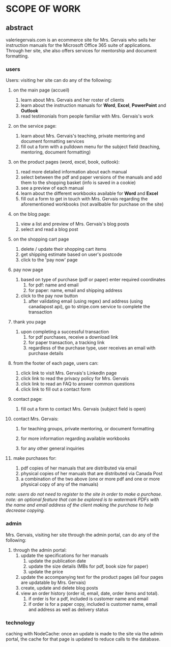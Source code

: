 # SCOPE OF WORK

## abstract

valeriegervais.com is an ecommerce site for Mrs. Gervais who sells her instruction manuals for the Microsoft Office 365 suite of applications. Through her site, she also offers services for mentorship and document formatting.

### users

Users: visiting her site can do any of the following:

1. on the main page (accueil)
     1. learn about Mrs. Gervais and her roster of clients
     2. learn about the instruction manuals for **Word**, **Excel**, **PowerPoint** and **Outlook**
     3. read testimonials from people familiar with Mrs. Gervais's work

2. on the service page:
     1. learn about Mrs. Gervais's teaching, private mentoring and document formatting services
     2. fill out a form with a pulldown menu for the subject field (teaching, mentoring, document formatting)
3. on the product pages (word, excel, book, outlook):
     1. read more detailed information about each manual
     2. select between the pdf and paper versions of the manuals and add them to the shopping basket (info is saved in a cookie)
     3. see a preview of each manual
     4. learn about the different workbooks available for **Word** and **Excel**
     5. fill out a form to get in touch with Mrs. Gervais regarding the aforementioned workbooks (not availbable for purchase on the site)

4. on the blog page:
     1. view a list and preview of Mrs. Gervais's blog posts
     2. select and read a blog post

5. on the shopping cart page
     1. delete / update their shopping cart items
     2. get shipping estimate based on user's postcode
     3. click to the 'pay now' page
6. pay now page
     1. based on type of purchase (pdf or paper) enter required coordinates
          1. for pdf: name and email
          2. for paper: name, email and shipping address
     2. click to the pay now button
          1. after validating email (using regex) and address (using canadapost api), go to stripe.com service to complete the transaction
7. thank you page
     1. upon completing a successful transaction
          1. for pdf purchases, receive a download link
          2. for paper transaction, a tracking link
          3. regardless of the purchase type, user receives an email with purchase details
8. from the footer of each page, users can:
     1. click link to visit Mrs. Gervais's LinkedIn page
     2. click link to read the privacy policy for Mrs. Gervais
     3. click link to read an FAQ to answer common questions
     4. click link to fill out a contact form
9. contact page:
     1. fill out a form to contact Mrs. Gervais (subject field is open)

1. contact Mrs. Gervais:
     1. for teaching groups, private mentoring, or document formatting

     2. for more information regarding available workbooks

     3. for any other general inquiries

2. make purchases for:
     1. pdf copies of her manuals that are distributed via email
     2. physical copies of her manuals that are distributed via Canada Post
     3. a combination of the two above (one or more pdf and one or more physical copy of any of the manuals)


*note: users do not need to register to the site in order to make a purchase.*
*note: an optional feature that can be explored is to watermark PDFs with the name and email address of the client making the purchase to help decrease copying.*

### admin

Mrs. Gervais, visiting her site through the admin portal, can do any of the following:

1. through the admin portal:
   1. update the specifications for her manuals
      1. update the publication date
      2. update the size details (MBs for pdf, book size for paper)
      3. update the price
   2. update the accompanying text for the product pages (all four pages are updatable by Mrs. Gervais)
   3. create, update and delete blog posts
   4. view an order history (order id, email, date, order items and total).
      1. if order is for a pdf, included is customer name and email
      2. if order is for a paper copy, included is customer name, email and address as well as delivery status

### technology

caching with NodeCache: once an update is made to the site via the admin portal, the cache for that page is updated to reduce calls to the database.